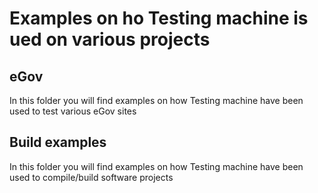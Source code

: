 # Examples on ho Testing machine is ued on various projects

## eGov

In this folder you will find examples on how Testing machine have been used to test various eGov sites

## Build examples

In this folder you will find examples on how Testing machine have been used to compile/build software projects
